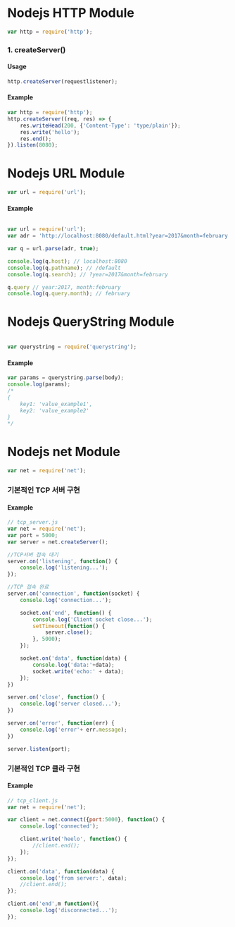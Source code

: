 # Nodejs  HTTP Module

``` javascript
var http = require('http');
```

### 1. createServer()

#### Usage
``` javascript
http.createServer(requestlistener);
```

#### Example
``` javascript
var http = require('http');
http.createServer((req, res) => {
    res.writeHead(200, {'Content-Type': 'type/plain'});
    res.write('hello');
    res.end();
}).listen(8080);

```


# Nodejs URL Module

``` javascript
var url = require('url');
```

#### Example
``` javascript

var url = require('url');
var adr = 'http://localhost:8080/default.html?year=2017&month=february';

var q = url.parse(adr, true);

console.log(q.host); // localhost:8080
console.log(q.pathname); // /default
console.log(q.search); // ?year=2017&month=february

q.query // year:2017, month:february
console.log(q.query.month); // february

```

# Nodejs QueryString Module

``` javascript

var querystring = require('querystring');


```

#### Example

``` javascript
var params = querystring.parse(body);
console.log(params);
/*
{
    key1: 'value_example1',
    key2: 'value_example2'
}
*/
```

# Nodejs net Module

``` javascript
var net = require('net');
```

### 기본적인 TCP 서버 구현

#### Example

``` javascript
// tcp_server.js
var net = require('net');
var port = 5000;
var server = net.createServer();

//TCP서버 접속 대기
server.on('listening', function() {
    console.log('listening...');
});

//TCP 접속 완료
server.on('connection', function(socket) {
    console.log('connection...');

    socket.on('end', function() {
        console.log('Client socket close...');
        setTimeout(function() {
            server.close();
        }, 5000);
    });

    socket.on('data', function(data) {
        console.log('data:'+data);
        socket.write('echo:' + data);
    });
})

server.on('close', function() {
    console.log('server closed...');
})

server.on('error', function(err) {
    console.log('error'+ err.message);
})

server.listen(port);
```

###  기본적인 TCP 클라 구현

#### Example

``` javascript
// tcp_client.js
var net = require('net');

var client = net.connect({port:5000}, function() {
    console.log('connected');

    client.write('heelo', function() {
        //client.end();
    });
});

client.on('data', function(data) {
    console.log('from server:', data);
    //client.end();
});

client.on('end',m function(){
    console.log('disconnected...');
});

```